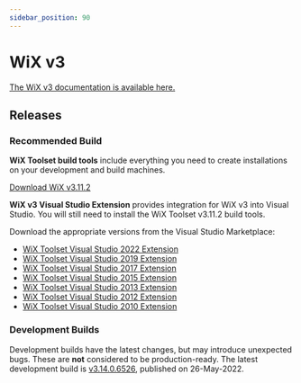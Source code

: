 ```yaml
---
sidebar_position: 90
---
```


# WiX v3

[The WiX v3 documentation is available here.](../docs/v3/)

## Releases

### Recommended Build

**WiX Toolset build tools** include everything you need to create installations on your development and build machines.

[Download WiX v3.11.2](https://github.com/wixtoolset/wix3/releases/tag/wix3112rtm)

**WiX v3 Visual Studio Extension** provides integration for WiX v3 into Visual Studio. You will still need to install the WiX Toolset v3.11.2 build tools.

Download the appropriate versions from the Visual Studio Marketplace:

* [WiX Toolset Visual Studio 2022 Extension](https://marketplace.visualstudio.com/items?itemName=WixToolset.WixToolsetVisualStudio2022Extension)
* [WiX Toolset Visual Studio 2019 Extension](https://marketplace.visualstudio.com/items?itemName=WixToolset.WixToolsetVisualStudio2019Extension)
* [WiX Toolset Visual Studio 2017 Extension](https://marketplace.visualstudio.com/items?itemName=WixToolset.WixToolsetVisualStudio2017Extension)
* [WiX Toolset Visual Studio 2015 Extension](https://marketplace.visualstudio.com/items?itemName=WixToolset.WixToolsetVisualStudio2015Extension)
* [WiX Toolset Visual Studio 2013 Extension](https://marketplace.visualstudio.com/items?itemName=WixToolset.WixToolsetVisualStudio2013Extension)
* [WiX Toolset Visual Studio 2012 Extension](https://marketplace.visualstudio.com/items?itemName=WixToolset.WixToolsetVisualStudio2012Extension)
* [WiX Toolset Visual Studio 2010 Extension](https://marketplace.visualstudio.com/items?itemName=WixToolset.WixToolsetVisualStudio2010Extension)


### Development Builds

Development builds have the latest changes, but may introduce unexpected bugs. These are **not** considered to be production-ready. The latest development build is [v3.14.0.6526](/releases/v3-14-0-6526/), published on 26-May-2022.
